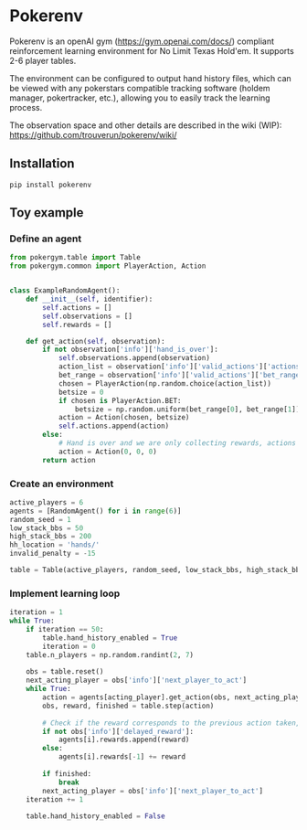 # Pokerenv
Pokerenv is an openAI gym (https://gym.openai.com/docs/) compliant reinforcement learning environment for No Limit Texas Hold'em. It supports 2-6 player tables.

The environment can be configured to output hand history files, which can be viewed with any pokerstars compatible tracking software (holdem manager, pokertracker, etc.), allowing you to easily track the learning process.

The observation space and other details are described in the wiki (WIP): https://github.com/trouverun/pokerenv/wiki/ 

## Installation
```shell
pip install pokerenv
```

## Toy example

### Define an agent

```python
from pokergym.table import Table
from pokergym.common import PlayerAction, Action


class ExampleRandomAgent():
    def __init__(self, identifier):
        self.actions = []
        self.observations = []
        self.rewards = []

    def get_action(self, observation):
        if not observation['info']['hand_is_over']:
            self.observations.append(observation)
            action_list = observation['info']['valid_actions']['actions_list']
            bet_range = observation['info']['valid_actions']['bet_range']
            chosen = PlayerAction(np.random.choice(action_list))
            betsize = 0
            if chosen is PlayerAction.BET:
                betsize = np.random.uniform(bet_range[0], bet_range[1])
            action = Action(chosen, betsize)
            self.actions.append(action)
        else:
            # Hand is over and we are only collecting rewards, actions are ignored so send a dummy action
            action = Action(0, 0, 0)
        return action

```


### Create an environment
```python
active_players = 6
agents = [RandomAgent() for i in range(6)]
random_seed = 1
low_stack_bbs = 50
high_stack_bbs = 200
hh_location = 'hands/'
invalid_penalty = -15

table = Table(active_players, random_seed, low_stack_bbs, high_stack_bbs, hh_location, invalid_penalty, obs_format='dict')
```

### Implement learning loop
```python
iteration = 1
while True:
    if iteration == 50:
        table.hand_history_enabled = True
        iteration = 0
    table.n_players = np.random.randint(2, 7)
    
    obs = table.reset()
    next_acting_player = obs['info']['next_player_to_act']
    while True:
        action = agents[acting_player].get_action(obs, next_acting_player)
        obs, reward, finished = table.step(action)
        
        # Check if the reward corresponds to the previous action taken, or if it is a delayed reward given at the end of a game
        if not obs['info']['delayed_reward']:
            agents[i].rewards.append(reward)
        else:
            agents[i].rewards[-1] += reward
        
        if finished:
            break
        next_acting_player = obs['info']['next_player_to_act']
    iteration += 1
    
    table.hand_history_enabled = False
  
```
